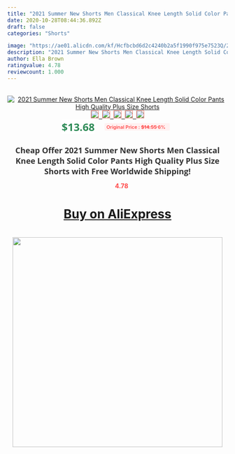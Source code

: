 ```yaml
---
title: "2021 Summer New Shorts Men Classical Knee Length Solid Color Pants High Quality Plus Size Shorts"
date: 2020-10-28T08:44:36.892Z
draft: false
categories: "Shorts"

image: "https://ae01.alicdn.com/kf/Hcfbcbd6d2c4240b2a5f1990f975e7523Q/2021-Summer-New-Shorts-Men-Classical-Knee-Length-Solid-Color-Pants-High-Quality-Plus-Size-Shorts.jpg"
description: "2021 Summer New Shorts Men Classical Knee Length Solid Color Pants High Quality Plus Size Shorts"
author: Ella Brown
ratingvalue: 4.78
reviewcount: 1.000
---
```

<br>
<div style="text-align: center;">
<a href="https://s.click.aliexpress.com/e/_AmhwW1" target="_blank" rel="nofollow noopener noreferrer"><img alt="2021 Summer New Shorts Men Classical Knee Length Solid Color Pants High Quality Plus Size Shorts" class="magnifier-image" src="https://ae01.alicdn.com/kf/Hcfbcbd6d2c4240b2a5f1990f975e7523Q/2021-Summer-New-Shorts-Men-Classical-Knee-Length-Solid-Color-Pants-High-Quality-Plus-Size-Shorts.jpg_640x640.jpg">
<br>
<img style="border:1px solid salmon" src="https://ae01.alicdn.com/kf/Hcfbcbd6d2c4240b2a5f1990f975e7523Q/2021-Summer-New-Shorts-Men-Classical-Knee-Length-Solid-Color-Pants-High-Quality-Plus-Size-Shorts.jpg_120x120.jpg">&nbsp;&nbsp;<img style="border:1px solid salmon" src="https://ae01.alicdn.com/kf/H52d92f93470344e6afdaeec2b86e879aj/2021-Summer-New-Shorts-Men-Classical-Knee-Length-Solid-Color-Pants-High-Quality-Plus-Size-Shorts.jpg_120x120.jpg">&nbsp;&nbsp;<img style="border:1px solid salmon" src="https://ae01.alicdn.com/kf/Hcade4de110e34f23a064bc4fd78b13e5j/2021-Summer-New-Shorts-Men-Classical-Knee-Length-Solid-Color-Pants-High-Quality-Plus-Size-Shorts.jpg_120x120.jpg">&nbsp;&nbsp;<img style="border:1px solid salmon" src="https://ae01.alicdn.com/kf/H7ce1639dd2c5487993b6082c472bb9a51/2021-Summer-New-Shorts-Men-Classical-Knee-Length-Solid-Color-Pants-High-Quality-Plus-Size-Shorts.jpg_120x120.jpg">&nbsp;&nbsp;<img style="border:1px solid salmon" src="https://ae01.alicdn.com/kf/H6cb91ae8d6784e4093e8869081f700d4i/2021-Summer-New-Shorts-Men-Classical-Knee-Length-Solid-Color-Pants-High-Quality-Plus-Size-Shorts.jpg_120x120.jpg"></a></div><br0>
<div style="text-align: center;"><span style="background-color: white; border: 0px; box-sizing: border-box; color: seagreen; display: inline-block; font-family: &quot;open sans&quot; , &quot;arial&quot; , &quot;helvetica&quot; , sans-serif , &quot;heiti&quot;; font-size: 24px; font-stretch: inherit; font-weight: 700; line-height: inherit; margin: 0px 10px 0px 0px; padding: 0px; vertical-align: middle;">$13.68 </span>
<span style="background: rgb(255 , 241 , 241); border-radius: 3px; border: 0px; box-sizing: border-box; color: #ff4747; display: inline-block; font-family: inherit; font-size: 12px; font-stretch: inherit; font-style: inherit; font-variant: inherit; font-weight: 600; line-height: inherit; margin: 0px; padding: 2px 5px; transform: scale(0.9); vertical-align: middle;">Original Price : <b style="text-decoration: line-through;">$14.55 </b> 6%&nbsp;&nbsp;</span></div>
<h1 style="color: #333333; display: inline-block; font-family: &quot;open sans&quot; , &quot;arial&quot; , &quot;helvetica&quot; , sans-serif , &quot;heiti&quot;; font-size: 18px; font-stretch: inherit; font-weight: 700; text-align: center;">Cheap Offer 2021 Summer New Shorts Men Classical Knee Length Solid Color Pants High Quality Plus Size Shorts with Free Worldwide Shipping!</h1>
<div style="color: #ff4747; text-align: center;">
<img src="https://4.bp.blogspot.com/-M0ZcTcb-5uY/XleCXlxnR4I/AAAAAAAAAEc/OrjgMkXV1oMQFaCRZj5HQwOCBcu3w1FegCPcBGAYYCw/s1600/star.png" style="height: 15px;">&nbsp;<b>4.78</b></div>
<div class="button_cont" align="center"><a class="buynow_a" href="https://s.click.aliexpress.com/e/_AmhwW1" target="_blank" rel="nofollow noopener noreferrer"><H1>Buy on AliExpress</H1></a></div><br>
<div class="separator" style="clear: both; text-align: center;">
<img src="https://lh3.googleusercontent.com/-pTy5HemUv9M/XlePHvY0dAI/AAAAAAAAAE4/0nX5iRUoIWY8eMW9Dpxeirr157OZliDIgCLcBGAsYHQ/s1600/badge.gif" width="480">
</div>
